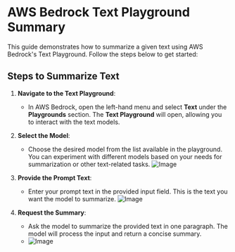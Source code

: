 
# AWS Bedrock Text Playground Summary

This guide demonstrates how to summarize a given text using AWS Bedrock's Text Playground. Follow the steps below to get started:

## Steps to Summarize Text

1. **Navigate to the Text Playground**:
   - In AWS Bedrock, open the left-hand menu and select **Text** under the **Playgrounds** section. The **Text Playground** will open, allowing you to interact with the text models.

2. **Select the Model**:
   - Choose the desired model from the list available in the playground. You can experiment with different models based on your needs for summarization or other text-related tasks.
     ![Image](https://github.com/user-attachments/assets/66650fcc-2811-409c-84e9-45df974fdbab)

3. **Provide the Prompt Text**:
   - Enter your prompt text in the provided input field. This is the text you want the model to summarize.
     ![Image](https://github.com/user-attachments/assets/244d397b-873e-40af-a214-e3097fd83a3a)
4. **Request the Summary**:
   - Ask the model to summarize the provided text in one paragraph. The model will process the input and return a concise summary.
   - ![Image](https://github.com/user-attachments/assets/ba831557-cd4c-44fa-a419-cea95c747377)

